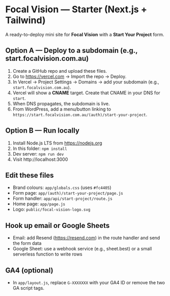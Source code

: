 # Focal Vision — Starter (Next.js + Tailwind)

A ready-to-deploy mini site for **Focal Vision** with a **Start Your Project** form.

## Option A — Deploy to a subdomain (e.g., start.focalvision.com.au)

1) Create a GitHub repo and upload these files.
2) Go to https://vercel.com → Import the repo → Deploy.
3) In Vercel → Project Settings → Domains → add your subdomain (e.g., `start.focalvision.com.au`).
4) Vercel will show a **CNAME** target. Create that CNAME in your DNS for `start`.
5) When DNS propagates, the subdomain is live.
6) From WordPress, add a menu/button linking to `https://start.focalvision.com.au/(auth)/start-your-project`.

## Option B — Run locally

1) Install Node.js LTS from https://nodejs.org
2) In this folder: `npm install`
3) Dev server: `npm run dev`
4) Visit http://localhost:3000

## Edit these files

- Brand colours: `app/globals.css` (uses `#fc4405`)
- Form page: `app/(auth)/start-your-project/page.js`
- Form handler: `app/api/start-project/route.js`
- Home page: `app/page.js`
- Logo: `public/focal-vision-logo.svg`

## Hook up email or Google Sheets

- Email: add Resend (https://resend.com) in the route handler and send the form data
- Google Sheet: use a webhook service (e.g., sheet.best) or a small serverless function to write rows

## GA4 (optional)

- In `app/layout.js`, replace `G-XXXXXXX` with your GA4 ID or remove the two GA script tags.
